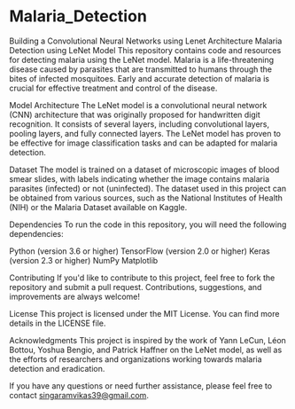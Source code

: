 # Malaria_Detection
Building a Convolutional Neural Networks using Lenet Architecture
Malaria Detection using LeNet Model
This repository contains code and resources for detecting malaria using the LeNet model. Malaria is a life-threatening disease caused by parasites that are transmitted to humans through the bites of infected mosquitoes. Early and accurate detection of malaria is crucial for effective treatment and control of the disease.

Model Architecture
The LeNet model is a convolutional neural network (CNN) architecture that was originally proposed for handwritten digit recognition. It consists of several layers, including convolutional layers, pooling layers, and fully connected layers. The LeNet model has proven to be effective for image classification tasks and can be adapted for malaria detection.

Dataset
The model is trained on a dataset of microscopic images of blood smear slides, with labels indicating whether the image contains malaria parasites (infected) or not (uninfected). The dataset used in this project can be obtained from various sources, such as the National Institutes of Health (NIH) or the Malaria Dataset available on Kaggle.

Dependencies
To run the code in this repository, you will need the following dependencies:

Python (version 3.6 or higher)
TensorFlow (version 2.0 or higher)
Keras (version 2.3 or higher)
NumPy
Matplotlib

Contributing
If you'd like to contribute to this project, feel free to fork the repository and submit a pull request. Contributions, suggestions, and improvements are always welcome!

License
This project is licensed under the MIT License. You can find more details in the LICENSE file.

Acknowledgments
This project is inspired by the work of Yann LeCun, Léon Bottou, Yoshua Bengio, and Patrick Haffner on the LeNet model, as well as the efforts of researchers and organizations working towards malaria detection and eradication.

If you have any questions or need further assistance, please feel free to contact singaramvikas39@gmail.com.
